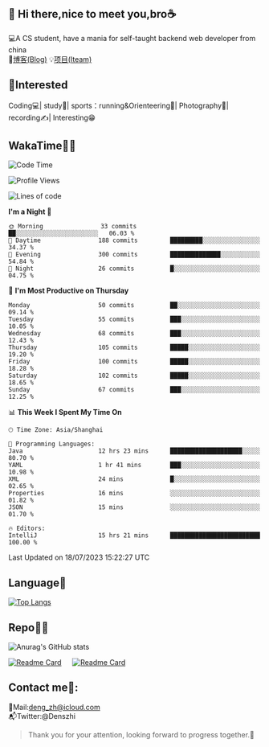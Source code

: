 👋 Hi there,nice to meet you,bro☕
---
💻A CS student, have a mania for self-taught backend web developer from china   
📌[博客(Blog)](https://github.com/HealUP/MyBlog)
💡[项目(Iteam)](https://healup.github.io/)

 <!-- waka-box start -->
 <!-- waka-box end -->
 
🧲**Interested**
--
Coding💻| study📖| sports：running&Orienteering🏃‍| Photography📸| recording✍️| Interesting😁

WakaTime👨‍💻
---
<!--START_SECTION:waka-->
![Code Time](http://img.shields.io/badge/Code%20Time-256%20hrs%2058%20mins-blue)

![Profile Views](http://img.shields.io/badge/Profile%20Views-28-blue)

![Lines of code](https://img.shields.io/badge/From%20Hello%20World%20I%27ve%20Written-167.7%20thousand%20lines%20of%20code-blue)

**I'm a Night 🦉** 

```text
🌞 Morning                33 commits          ██░░░░░░░░░░░░░░░░░░░░░░░   06.03 % 
🌆 Daytime                188 commits         █████████░░░░░░░░░░░░░░░░   34.37 % 
🌃 Evening                300 commits         ██████████████░░░░░░░░░░░   54.84 % 
🌙 Night                  26 commits          █░░░░░░░░░░░░░░░░░░░░░░░░   04.75 % 
```
📅 **I'm Most Productive on Thursday** 

```text
Monday                   50 commits          ██░░░░░░░░░░░░░░░░░░░░░░░   09.14 % 
Tuesday                  55 commits          ███░░░░░░░░░░░░░░░░░░░░░░   10.05 % 
Wednesday                68 commits          ███░░░░░░░░░░░░░░░░░░░░░░   12.43 % 
Thursday                 105 commits         █████░░░░░░░░░░░░░░░░░░░░   19.20 % 
Friday                   100 commits         █████░░░░░░░░░░░░░░░░░░░░   18.28 % 
Saturday                 102 commits         █████░░░░░░░░░░░░░░░░░░░░   18.65 % 
Sunday                   67 commits          ███░░░░░░░░░░░░░░░░░░░░░░   12.25 % 
```


📊 **This Week I Spent My Time On** 

```text
🕑︎ Time Zone: Asia/Shanghai

💬 Programming Languages: 
Java                     12 hrs 23 mins      ████████████████████░░░░░   80.70 % 
YAML                     1 hr 41 mins        ███░░░░░░░░░░░░░░░░░░░░░░   10.98 % 
XML                      24 mins             █░░░░░░░░░░░░░░░░░░░░░░░░   02.65 % 
Properties               16 mins             ░░░░░░░░░░░░░░░░░░░░░░░░░   01.82 % 
JSON                     15 mins             ░░░░░░░░░░░░░░░░░░░░░░░░░   01.70 % 

🔥 Editors: 
IntelliJ                 15 hrs 21 mins      █████████████████████████   100.00 % 
```


 Last Updated on 18/07/2023 15:22:27 UTC
<!--END_SECTION:waka-->

Language🚀
---
[![Top Langs](https://github-readme-stats.vercel.app/api/top-langs/?username=HealUP&layout=compact&hide_border=true)](https://github.com/HealUP)

Repo🧑‍💻
---
![Anurag's GitHub stats](https://github-readme-stats.vercel.app/api?username=HealUP&count_private=true&show_icons=true&theme=gruvbox&hide_border=true) 

[![Readme Card](https://github-readme-stats.vercel.app/api/pin/?username=HealUP&repo=InternetEy&theme=transparent)](https://github.com/HealUP/InternetEy) &emsp;
[![Readme Card](https://github-readme-stats.vercel.app/api/pin/?username=HealUP&repo=CampusExperience&theme=transparent)](https://github.com/HealUP/CampusExperience)


Contact me📱:
---
📮Mail:deng_zh@icloud.com  
📬Twitter:@Denszhi  

> Thank you for your attention, looking forward to progress together.🎉
